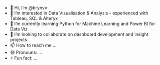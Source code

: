 - 👋 Hi, I’m @brynvv
- 👀 I’m interested in Data Visualisation & Analysis - experienced with Tableau, SQL & Alteryx
- 🌱 I’m currently learning Python for Machine Learning and Power BI for Data Viz
- 💞️ I’m looking to collaborate on dashboard development and insight projects
- 📫 How to reach me ...
- 😄 Pronouns: ...
- ⚡ Fun fact: ...

<!---
brynvv/brynvv is a ✨ special ✨ repository because its `README.md` (this file) appears on your GitHub profile.
You can click the Preview link to take a look at your changes.
--->
